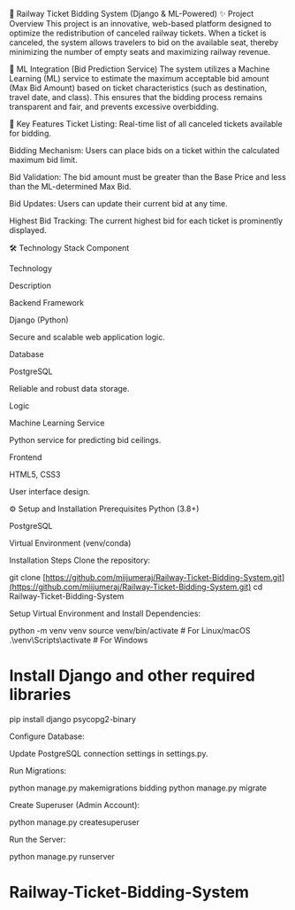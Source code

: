 🚂 Railway Ticket Bidding System (Django & ML-Powered)
✨ Project Overview
This project is an innovative, web-based platform designed to optimize the redistribution of canceled railway tickets. When a ticket is canceled, the system allows travelers to bid on the available seat, thereby minimizing the number of empty seats and maximizing railway revenue.

🧠 ML Integration (Bid Prediction Service)
The system utilizes a Machine Learning (ML) service to estimate the maximum acceptable bid amount (Max Bid Amount) based on ticket characteristics (such as destination, travel date, and class). This ensures that the bidding process remains transparent and fair, and prevents excessive overbidding.

🚀 Key Features
Ticket Listing: Real-time list of all canceled tickets available for bidding.

Bidding Mechanism: Users can place bids on a ticket within the calculated maximum bid limit.

Bid Validation: The bid amount must be greater than the Base Price and less than the ML-determined Max Bid.

Bid Updates: Users can update their current bid at any time.

Highest Bid Tracking: The current highest bid for each ticket is prominently displayed.

🛠️ Technology Stack
Component

Technology

Description

Backend Framework

Django (Python)

Secure and scalable web application logic.

Database

PostgreSQL

Reliable and robust data storage.

Logic

Machine Learning Service

Python service for predicting bid ceilings.

Frontend

HTML5, CSS3

User interface design.

⚙️ Setup and Installation
Prerequisites
Python (3.8+)

PostgreSQL

Virtual Environment (venv/conda)

Installation Steps
Clone the repository:

git clone [https://github.com/miijumeraj/Railway-Ticket-Bidding-System.git](https://github.com/miijumeraj/Railway-Ticket-Bidding-System.git)
cd Railway-Ticket-Bidding-System

Setup Virtual Environment and Install Dependencies:

python -m venv venv
source venv/bin/activate  # For Linux/macOS
.\venv\Scripts\activate   # For Windows

# Install Django and other required libraries
pip install django psycopg2-binary

Configure Database:

Update PostgreSQL connection settings in settings.py.

Run Migrations:

python manage.py makemigrations bidding
python manage.py migrate

Create Superuser (Admin Account):

python manage.py createsuperuser

Run the Server:

python manage.py runserver
# Railway-Ticket-Bidding-System
